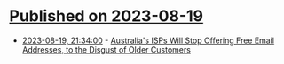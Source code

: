 # [Published on 2023-08-19](index.md)

* [2023-08-19, 21:34:00](https://tech.slashdot.org/story/23/08/19/0419213/australias-isps-will-stop-offering-free-email-addresses-to-the-disgust-of-older-customers?utm_source=rss1.0mainlinkanon&utm_medium=feed) - [Australia's ISPs Will Stop Offering Free Email Addresses, to the Disgust of Older Customers](https://tech.slashdot.org/story/23/08/19/0419213/australias-isps-will-stop-offering-free-email-addresses-to-the-disgust-of-older-customers?utm_source=rss1.0mainlinkanon&utm_medium=feed)
